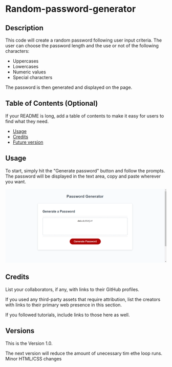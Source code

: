 # Random-password-generator

## Description

This code will create a random password following user input criteria.
The user can choose the password length and the use or not of the following characters:
  - Uppercases
  - Lowercases
  - Numeric values
  - Special characters

The password is then generated and displayed on the page.

## Table of Contents (Optional)

If your README is long, add a table of contents to make it easy for users to find what they need.

- [Usage](#usage)
- [Credits](#credits)
- [Future version](#versions)


## Usage

To start, simply hit the "Generate password" button and follow the prompts.
The password will be displayed in the text area, copy and paste wherever you want.

![screenshot of the app with password](./assets/screenshot.png)


## Credits

List your collaborators, if any, with links to their GitHub profiles.

If you used any third-party assets that require attribution, list the creators with links to their primary web presence in this section.

If you followed tutorials, include links to those here as well.

## Versions

This is the Version 1.0.

The next version will reduce the amount of unecessary tim ethe loop runs.
Minor HTML/CSS changes

